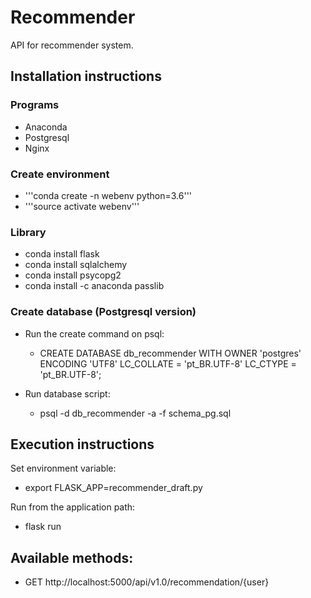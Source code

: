 # Recommender

API for recommender system.

## Installation instructions

### Programs
- Anaconda
- Postgresql
- Nginx

### Create environment
- '''conda create -n webenv python=3.6'''
- '''source activate webenv'''

### Library
- conda install flask
- conda install sqlalchemy
- conda install psycopg2
- conda install -c anaconda passlib

### Create database (Postgresql version)

- Run the create command on psql:

  - CREATE DATABASE db_recommender
    WITH OWNER 'postgres'
    ENCODING 'UTF8'
    LC_COLLATE = 'pt_BR.UTF-8'
    LC_CTYPE = 'pt_BR.UTF-8';

- Run database script:
  - psql -d db_recommender -a -f schema_pg.sql

## Execution instructions

Set environment variable:
- export FLASK_APP=recommender_draft.py

Run from the application path:
- flask run

## Available methods:
- GET http://localhost:5000/api/v1.0/recommendation/{user}
